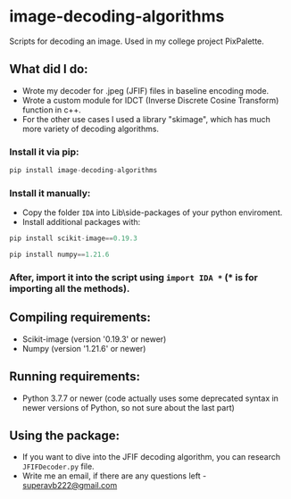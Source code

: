 # image-decoding-algorithms
Scripts for decoding an image. Used in my college project PixPalette.
## What did I do:
- Wrote my decoder for .jpeg (JFIF) files in baseline encoding mode.
- Wrote a custom module for IDCT (Inverse Discrete Cosine Transform) function in c++.
- For the other use cases I used a library "skimage", which has much more variety of decoding algorithms.

### Install it via pip:
```python
pip install image-decoding-algorithms
```
### Install it manually:
- Copy the folder `IDA` into Lib\side-packages of your python enviroment.
- Install additional packages with:
```python
pip install scikit-image==0.19.3
```
```python
pip install numpy==1.21.6
```
### After, import it into the script using `import IDA *` (* is for importing all the methods).

## Compiling requirements:
- Scikit-image (version '0.19.3' or newer)
- Numpy (version '1.21.6' or newer)

## Running requirements:
- Python 3.7.7 or newer (code actually uses some deprecated syntax in newer versions of Python, so not sure about the last part)

## Using the package:
- If you want to dive into the JFIF decoding algorithm, you can research `JFIFDecoder.py` file.
- Write me an email, if there are any questions left - superavb222@gmail.com
